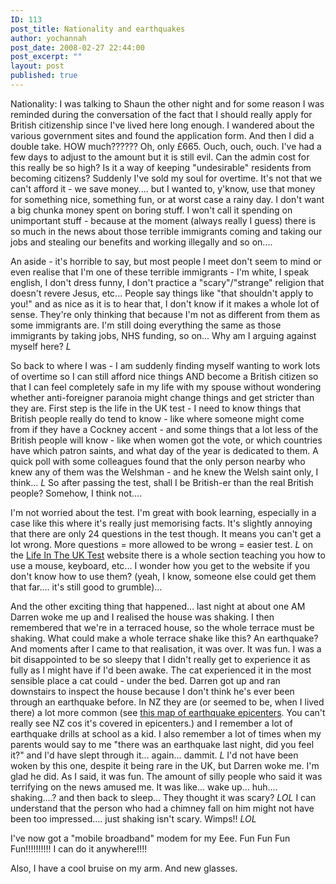 ```yaml
---
ID: 113
post_title: Nationality and earthquakes
author: yochannah
post_date: 2008-02-27 22:44:00
post_excerpt: ""
layout: post
published: true
---
```

Nationality: I was talking to Shaun the other night and for some reason I was reminded during the conversation of the fact that I should really apply for British citizenship since I've lived here long enough.  I wandered about the various government sites and found the application form. And then I did a double take. HOW much?????? Oh, only £665. Ouch, ouch, ouch. I've had a few days to adjust to the amount but it is still evil. Can the admin cost for this really be so high? Is it a way of keeping "undesirable" residents from becoming citizens? Suddenly I've sold my soul for overtime. It's not that we can't afford it - we save money.... but I wanted to, y'know, use that money for something nice, something fun, or at worst case a rainy day. I don't want a big chunka money spent on boring stuff. I won't call it spending on unimportant stuff - because at the moment (always really I guess) there is so much in the news about those terrible immigrants coming and taking our jobs and stealing our benefits and working illegally and so on.... 

An aside - it's horrible to say, but most people I meet don't seem to mind or even realise that I'm one of these terrible immigrants - I'm white, I speak english, I don't dress funny, I don't practice a "scary"/"strange" religion that doesn't revere Jesus, etc... People say things like "that shouldn't apply to you!" and as nice as it is to hear that, I don't know if it makes a whole lot of sense. They're only thinking that because I'm not as different from them as some immigrants are. I'm still doing everything the same as those immigrants by taking jobs, NHS funding, so on... Why am I arguing against myself here? *L* 

So back to where I was - I am suddenly finding myself wanting to work lots of overtime so I can still afford nice things AND become a British citizen so that I can feel completely safe in my life with my spouse without wondering whether anti-foreigner paranoia might change things and get stricter than they are. First step is the life in the UK test - I need to know things that British people really do tend to know - like where someone might come from if they have a Cockney accent - and some things that a lot less of the British people will know - like when women got the vote, or which countries have which patron saints, and what day of the year is dedicated to them. A quick poll with some colleagues found that the only person nearby who knew any of them was the Welshman - and he knew the Welsh saint only, I think... *L* So after passing the test, shall I be British-er than the real British people? Somehow, I think not.... 

I'm not worried about the test. I'm great with book learning, especially in a case like this where it's really just memorising facts. It's slightly annoying that there are only 24 questions in the test though. It means you can't get a lot wrong. More questions = more allowed to be wrong = easier test. *L* on the <a href="http://www.lifeintheuktest.gov.uk/">Life In The UK Test</a> website there is a whole section teaching you how to use a mouse, keyboard, etc... I wonder how you get to the website if you don't know how to use them? (yeah, I know, someone else could get them that far.... it's still good to grumble)... 

And the other exciting thing that happened... last night at about one AM Darren woke me up and I realised the house was shaking. I then remembered that we're in a terraced house, so the whole terrace must be shaking. What could make a whole terrace shake like this? An earthquake? And moments after I came to that realisation, it was over. It was fun. I was a bit disappointed to be so sleepy that I didn't really get to experience it as fully as I might have if I'd been awake. The cat experienced it in the most sensible place a cat could - under the bed. Darren got up and ran downstairs to inspect the house because I don't think he's ever been through an earthquake before. In NZ they are (or seemed to be, when I lived there) a lot more common (see <a href="http://en.wikipedia.org/wiki/Image:Quake_epicenters_1963-98.png"> this map of earthquake epicenters</a>. You can't really see NZ cos it's covered in epicenters.) and I remember a lot of earthquake drills at school as a kid. I also remember a lot of times when my parents would say to me "there was an earthquake last night, did you feel it?" and I'd have slept through it... again... dammit. *L* I'd not have been woken by this one, despite it being rare in the UK, but Darren woke me. I'm glad he did. As I said, it was fun. The amount of silly people who said it was terrifying on the news amused me. It was like... wake up... huh.... shaking....? and then back to sleep... They thought it was scary? *LOL* I can understand that the person who had a chimney fall on him might not have been too impressed.... just shaking isn't scary. Wimps!! *LOL*

I've now got a "mobile broadband" modem for my Eee. Fun Fun Fun Fun!!!!!!!!!! I can do it anywhere!!!!

Also, I have a cool bruise on my arm. And new glasses.